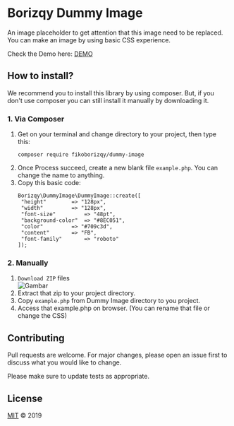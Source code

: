 # Borizqy Dummy Image

An image placeholder to get attention that this image need to be replaced. You can make an image by using basic CSS experience.

Check the Demo here: [DEMO](http://fiko.atwebpages.com/)

## How to install?

We recommend you to install this library by using composer. But, if you don't use composer you can still install it manually by downloading it.

### 1. Via Composer

1. Get on your terminal and change directory to your project, then type this:  
   ```
   composer require fikoborizqy/dummy-image
   ```  
2. Once Process succeed, create a new blank file `example.php`. You can change the name to anything.
3. Copy this basic code:  
   ```
   Borizqy\DummyImage\DummyImage::create([
   	"height" 		=> "128px",
   	"width" 		=> "128px",
   	"font-size" 		=> "48pt",
   	"background-color" 	=> "#8EC051",
   	"color" 		=> "#709c3d",
   	"content" 		=> "FB",
   	"font-family" 		=> "roboto"
   ]);
   ```
   
### 2. Manually

1. `Download ZIP` files  
   ![Gambar](https://i.ibb.co/r4HCscw/image.png)
2. Extract that zip to your project directory.
3. Copy `example.php` from Dummy Image directory to you project.
4. Access that example.php on browser. (You can rename that file or change the CSS)

## Contributing

Pull requests are welcome. For major changes, please open an issue first to discuss what you would like to change.

Please make sure to update tests as appropriate.

## License

[MIT](https://choosealicense.com/licenses/mit/) &copy; 2019
